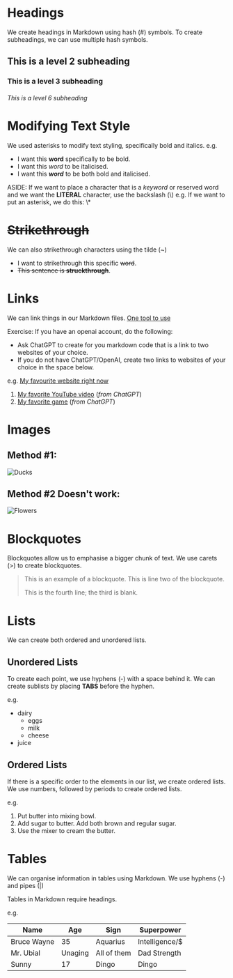 # Headings

We create headings in Markdown using hash (#) symbols.
To create subheadings, we can use multiple hash symbols.
## This is a level 2 subheading
### This is a level 3 subheading
###### This is a level 6 subheading
# Modifying Text Style

We used asterisks to modify text styling, specifically bold and italics.
e.g.
- I want this **word** specifically to be bold.
- I want this *word* to be italicised.
- I want this ***word*** to be both bold and italicised.

ASIDE: If we want to place a character that is a *keyword* or reserved word and we want the **LITERAL** character, use the backslash (\\)
e.g. If we want to put an asterisk, we do this: \\\*
# ~~Strikethrough~~

We can also strikethrough characters using the tilde (\~)
- I want to strikethrough this specific ~~word~~.
- ~~This sentence is **struckthrough**~~.
# Links

We can link things in our Markdown files.
[One tool to use](https://chat.openai.com)

Exercise: If you have an openai account, do the following:
- Ask ChatGPT to create for you markdown code that is a link to two websites of your choice.
- If you do not have ChatGPT/OpenAI, create two links to websites of your choice in the space below.

e.g. [My favourite website right now](https://puginarug.com/)

1. [My favorite YouTube video](https://youtube.com/shorts/MXiNjP-EVuQ?si=4ImAld8Z_unomveI) (*from ChatGPT*)
2. [My favorite game](https://www.leagueoflegends.com/en-us/) (*from ChatGPT*)
# Images

## Method #1:

![Ducks](https://cdn.pixabay.com/photo/2023/05/14/17/46/ducklings-7993465_1280.jpg)

## Method #2 Doesn't work:

![Flowers](https://cdn.pixabay.com/photo/2023/07/11/13/03/mayweed-8120555_1280.jpg)

# Blockquotes

Blockquotes allow us to emphasise a bigger chunk of text.
We use carets (>) to create blockquotes.

>This is an example of a blockquote.
>This is line two of the blockquote.
>
>This is the fourth line; the third is blank.

# Lists

We can create both ordered and unordered lists.
## Unordered Lists

To create each point, we use hyphens (-) with a space behind it.
We can create sublists by placing **TABS** before the hyphen.

e.g.

- dairy
	- eggs
	- milk
	- cheese
- juice
## Ordered Lists

If there is a specific order to the elements in our list, we create ordered lists.
We use numbers, followed by periods to create ordered lists.

e.g.

1. Put butter into mixing bowl.
2. Add sugar to butter.
   Add both brown and regular sugar.
4. Use the mixer to cream the butter.
# Tables

We can organise information in tables using Markdown.
We use hyphens (-) and pipes (|)

Tables in Markdown require headings.

e.g.

|Name|Age|Sign|Superpower|
|-|-|-|-|
|Bruce Wayne|35|Aquarius|Intelligence/$|
|Mr. Ubial|Unaging|All of them|Dad Strength|
|Sunny|17|Dingo|Dingo|
